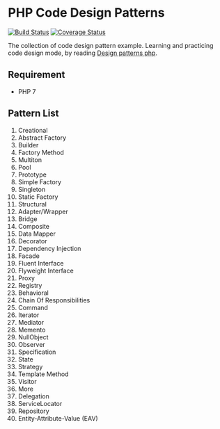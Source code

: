 # PHP Code Design Patterns

[![Build Status](https://travis-ci.org/ouranoshong/php-code-design-patterns.svg?branch=master)](https://travis-ci.org/ouranoshong/php-code-design-patterns)
[![Coverage Status](https://coveralls.io/repos/github/ouranoshong/php-code-design-patterns/badge.svg?branch=master)](https://coveralls.io/github/ouranoshong/php-code-design-patterns?branch=master)

The collection of code design pattern example.
Learning and practicing code design mode, by reading [Design patterns php](http://designpatternsphp.readthedocs.io/en/latest/).

## Requirement
* PHP 7

## Pattern List

1. Creational
  1. Abstract Factory
  1. Builder
  1. Factory Method
  1. Multiton
  1. Pool
  1. Prototype
  1. Simple Factory
  1. Singleton
  1. Static Factory
1. Structural
  1. Adapter/Wrapper
  1. Bridge
  1. Composite 
  1. Data Mapper
  1. Decorator
  1. Dependency Injection
  1. Facade
  1. Fluent Interface
  1. Flyweight Interface
  1. Proxy
  1. Registry
1. Behavioral
  1. Chain Of Responsibilities
  1. Command
  1. Iterator
  1. Mediator
  1. Memento
  1. NullObject
  1. Observer
  1. Specification
  1. State
  1. Strategy
  1. Template Method
  1. Visitor
1. More
  1. Delegation
  1. ServiceLocator
  1. Repository
  1. Entity-Attribute-Value (EAV)
